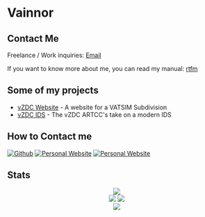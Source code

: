 # Vainnor

## Contact Me

Freelance / Work inquiries: [Email](inquries@carsonberget.com)

If you want to know more about me, you can read my manual: [rtfm]()

## Some of my projects

- [vZDC Website](https://github.com/vZDC-ARTCC/website) - A website for a VATSIM Subdivision
- [vZDC IDS](https://github.com/vZDC-ARTCC/ids) - The vZDC ARTCC's take on a modern IDS

## How to Contact me

<p>
<a href="https://github.com/vainnor" target="_blank"><img alt="Github" src="https://img.shields.io/badge/GitHub-%2312100E.svg?&style=for-the-badge&logo=Github&logoColor=white" /></a> 
<a href="" target="_blank"><img alt="Personal Website" src="https://img.shields.io/badge/website-000000?style=for-the-badge&logo=About.me&logoColor=white" /></a> 
<a href="inquries@carsonberget.com" target="_blank"><img alt="Personal Website" src="https://img.shields.io/badge/ProtonMail-8B89CC?style=for-the-badge&logo=protonmail&logoColor=white"/></a> 
</p>

## Stats

<div align="center">
<a>
    <img rel="me" src="https://img.shields.io/endpoint?url=https%3A%2F%2Fhits.dwyl.com%2Fvainnor%2Fvainnor.json%3Fcolor%3Dpink">
</a>
<br/>

<div align="center">
<a><img src="http://github-profile-summary-cards.vercel.app/api/cards/most-commit-language?username=vainnor&theme=aura_dark"/></a>
<a><img src="http://github-profile-summary-cards.vercel.app/api/cards/stats?username=vainnor&theme=aura_dark"/></a>
</div>
<div align="center">
<a><img src="http://github-profile-summary-cards.vercel.app/api/cards/profile-details?username=vainnor&theme=aura_dark"/></a>

<br/>
